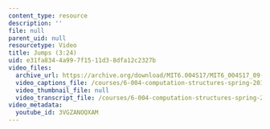 ```yaml
---
content_type: resource
description: ''
file: null
parent_uid: null
resourcetype: Video
title: Jumps (3:24)
uid: e31fa834-4a99-7f15-11d3-8dfa12c2327b
video_files:
  archive_url: https://archive.org/download/MIT6.004S17/MIT6_004S17_09-02-09_300k.mp4
  video_captions_file: /courses/6-004-computation-structures-spring-2017/97b88bda2c30530c8012822d559643f9_3VGZANOQXAM.vtt
  video_thumbnail_file: null
  video_transcript_file: /courses/6-004-computation-structures-spring-2017/f4d244197b4887680130c91b55dc02fd_3VGZANOQXAM.pdf
video_metadata:
  youtube_id: 3VGZANOQXAM
---
```

